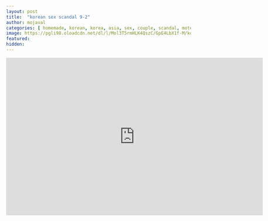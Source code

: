 ```yaml
---
layout: post
title:  "korean sex scandal 9-2"
author: mojaval
categories: [ homemade, korean, korea, asia, sex, couple, scandal, motel, adult, self, camera, real, cowgirl, natural tits, sex tape, blowjob ]
image: https://pgli98.oloadcdn.net/dl/l/Mol3T5rmHLK4QszC/GpE4LbX1f-M/korean-sex-scandal-9-2___2578a8d72e9982054d07ed3ef22ad86fd38f1562.mp4_splash.jpg?mime=true
featured: 
hidden: 
---
```


<iframe src="https://openload.co/embed/BJRkIyIxim0/korean-sex-scandal-9-2___2578a8d72e9982054d07ed3ef22ad86fd38f1562.mp4" scrolling="no" frameborder="0" width="700" height="430" allowfullscreen="true" webkitallowfullscreen="true" mozallowfullscreen="true"></iframe>